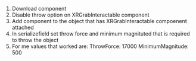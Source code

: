 1. Download component
2. Disable throw option on XRGrabInteractable component
3. Add component to the object that has XRGrabInteractable compoenent attached
4. In serializefield set throw force and minimum magnituted that is required to throw the object
5. For me values that worked are:
    ThrowForce: 17000
    MinimumMagnitude: 500
